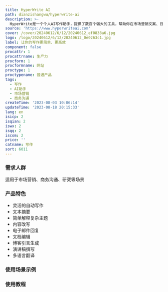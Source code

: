 ```yaml
---
title: HyperWrite AI
path: dianzishangwu/hyperwrite-ai
description: >-
  HyperWrite是一个个人AI写作助手，提供了数百个强大的工具，帮助你在市场营销文案、日常商务沟通等方面工作更智能、更快速、更轻松。它可以帮助你生成无瑕疵的营销文案、优化商务沟通、进行深度研究等。价格灵活，适合个人用户和企业用户。
source: 'https://www.hyperwriteai.com'
cover: /cover/20240612/6/12/20240612_ef0838a6.jpg
logo: /logo/20240612/6/12/20240612_0e0263c1.jpg
label: 让你的写作更简单、更高效
component: false
procattr: 1
procattrname: 生产力
procform: 1
procformname: 网站
proctype: 1
proctypename: 普通产品
tags:
  - 写作
  - AI助手
  - 市场营销
  - 商务沟通
createTime: '2023-08-03 10:06:14'
updateTime: '2023-08-18 20:15:33'
lang: en
isicp: 2
isqian: 2
iswx: 2
isqq: 2
iscom: 2
price: ''
catname: 写作
sort: 6011
---
```




### 需求人群
适用于市场营销、商务沟通、研究等场景

### 产品特色
- 灵活的自动写作
- 文本摘要
- 简单解释复杂主题
- 内容改写
- 电子邮件回复
- 文档编辑
- 博客引言生成
- 演讲稿撰写
- 多语言翻译

### 使用场景示例


### 使用教程


  
